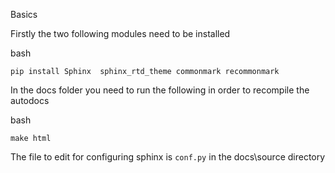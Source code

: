 
Basics


Firstly the two following modules need to be installed


bash
```
pip install Sphinx  sphinx_rtd_theme commonmark recommonmark 
```




In the docs folder you need to run the following in order to recompile the autodocs


bash
```
make html
```





The file to edit for configuring sphinx is `conf.py` in the docs\source directory
